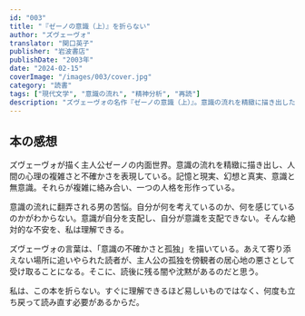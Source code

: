 ```yaml
---
id: "003"
title: "『ゼーノの意識（上）』を折らない"
author: "ズヴェーヴォ"
translator: "関口英子"
publisher: "岩波書店"
publishDate: "2003年"
date: "2024-02-15"
coverImage: "/images/003/cover.jpg"
category: "読書"
tags: ["現代文学", "意識の流れ", "精神分析", "再読"]
description: "ズヴェーヴォの名作『ゼーノの意識（上）』。意識の流れを精緻に描き出した代表作。"
---
```


## 本の感想

ズヴェーヴォが描く主人公ゼーノの内面世界。意識の流れを精緻に描き出し、人間の心理の複雑さと不確かさを表現している。記憶と現実、幻想と真実、意識と無意識。それらが複雑に絡み合い、一つの人格を形作っている。

意識の流れに翻弄される男の苦悩。自分が何を考えているのか、何を感じているのかがわからない。意識が自分を支配し、自分が意識を支配できない。そんな絶対的な不安を、私は理解できる。

ズヴェーヴォの言葉は、「意識の不確かさと孤独」を描いている。あえて寄り添えない場所に追いやられた読者が、主人公の孤独を傍観者の居心地の悪さとして受け取ることになる。そこに、読後に残る闇や沈黙があるのだと思う。

私は、この本を折らない。すぐに理解できるほど易しいものではなく、何度も立ち戻って読み直す必要があるからだ。